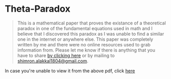 # Theta-Paradox

> This is a mathematical paper that proves the existance of a theoretical paradox in one of the fundamental equations used in math and I believe that I discovered this paradox as I was unable to find a similar one in the internet or anywhere else. This paper was completely written by me and there were no online resources used to grab information from. Please let me know if there is anything that you have to share [by clicking here](https://instagram.com/shimron.alakkal) or by mailing to shimron.alakkal1804@gmail.com.

In case you're unable to view it from the above pdf, click [here](https://docs.google.com/document/d/1McwEsjCbmd3w50Q66z2OTLQa5z-yoUSvGbO4Y3TVMTU/edit?usp=sharing)


